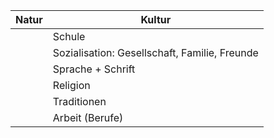 | Natur | Kultur                                        |
| ----- | --------------------------------------------- |
|       | Schule                                        |
|       | Sozialisation: Gesellschaft, Familie, Freunde |
|       | Sprache + Schrift                             |
|       | Religion                                      |
|       | Traditionen                                   |
|       | Arbeit (Berufe)                               |
